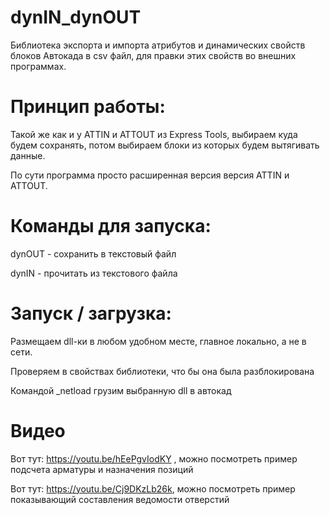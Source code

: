 # dynIN_dynOUT
Библиотека экспорта и импорта атрибутов и динамических свойств блоков Автокада в csv файл, для правки этих свойств во внешних программах.

# Принцип работы:
Такой же как и у ATTIN и ATTOUT из Express Tools, выбираем куда будем сохранять, потом выбираем блоки из которых будем вытягивать данные.

По сути программа просто расширенная версия версия ATTIN и ATTOUT.

# Команды для запуска:
dynOUT - сохранить в текстовый файл

dynIN - прочитать из текстового файла

# Запуск / загрузка:
Размещаем dll-ки в любом удобном месте, главное локально, а не в сети.

Проверяем в свойствах библиотеки, что бы она была разблокирована

Командой _netload грузим выбранную dll в автокад

# Видео
Вот тут: https://youtu.be/hEePgvIodKY , можно посмотреть пример подсчета арматуры и назначения позиций

Вот тут: https://youtu.be/Cj9DKzLb26k, можно посмотреть пример показывающий составления ведомости отверстий
